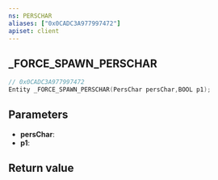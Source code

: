 ```yaml
---
ns: PERSCHAR
aliases: ["0x0CADC3A977997472"]
apiset: client
---
```

## _FORCE_SPAWN_PERSCHAR

```c
// 0x0CADC3A977997472
Entity _FORCE_SPAWN_PERSCHAR(PersChar persChar,BOOL p1);
```


## Parameters
* **persChar**:
* **p1**:

## Return value